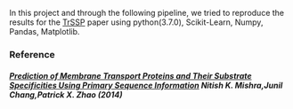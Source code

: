 In this project and through the following pipeline, we tried to reproduce the results for the [TrSSP](#1-prediction-of-membrane-transport-proteins-and-their-substrate-specificities-using-primary-sequence-information) paper using python(3.7.0), Scikit-Learn, Numpy, Pandas, Matplotlib.

### Reference
[TrSSp]:https://journals.plos.org/plosone/article?id=10.1371/journal.pone.0100278
##### [Prediction of Membrane Transport Proteins and Their Substrate Specificities Using Primary Sequence Information](https://journals.plos.org/plosone/article?id=10.1371/journal.pone.0100278) Nitish K. Mishra,Junil Chang,Patrick X. Zhao (2014)
